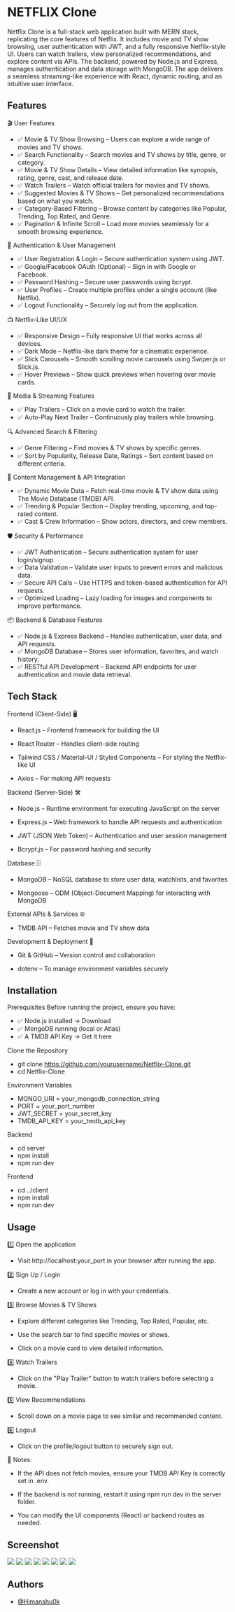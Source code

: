
# NETFLIX Clone

Netflix Clone is a full-stack web application built with MERN stack, replicating the core features of Netflix. It includes movie and TV show browsing, user authentication with JWT, and a fully responsive Netflix-style UI. Users can watch trailers, view personalized recommendations, and explore content via APIs. The backend, powered by Node.js and Express, manages authentication and data storage with MongoDB. The app delivers a seamless streaming-like experience with React, dynamic routing, and an intuitive user interface.


## Features

🎬 User Features
- ✅ Movie & TV Show Browsing – Users can explore a wide range of movies and TV shows.
- ✅ Search Functionality – Search movies and TV shows by title, genre, or category.
- ✅ Movie & TV Show Details – View detailed information like synopsis, rating, genre, cast, and release date.
- ✅ Watch Trailers – Watch official trailers for movies and TV shows.
- ✅ Suggested Movies & TV Shows – Get personalized recommendations based on what you watch.
- ✅ Category-Based Filtering – Browse content by categories like Popular, Trending, Top Rated, and Genre.
- ✅ Pagination & Infinite Scroll – Load more movies seamlessly for a smooth browsing experience.

🔐 Authentication & User Management
- ✅ User Registration & Login – Secure authentication system using JWT.
- ✅ Google/Facebook OAuth (Optional) – Sign in with Google or Facebook.
- ✅ Password Hashing – Secure user passwords using bcrypt.
- ✅ User Profiles – Create multiple profiles under a single account (like Netflix).
- ✅ Logout Functionality – Securely log out from the application.

📺 Netflix-Like UI/UX
- ✅ Responsive Design – Fully responsive UI that works across all devices.
- ✅ Dark Mode – Netflix-like dark theme for a cinematic experience.
- ✅ Slick Carousels – Smooth scrolling movie carousels using Swiper.js or Slick.js.
- ✅ Hover Previews – Show quick previews when hovering over movie cards.

🎥 Media & Streaming Features
- ✅ Play Trailers – Click on a movie card to watch the trailer.
- ✅ Auto-Play Next Trailer – Continuously play trailers while browsing.

🔍 Advanced Search & Filtering
- ✅ Genre Filtering – Find movies & TV shows by specific genres.
- ✅ Sort by Popularity, Release Date, Ratings – Sort content based on different criteria.

🔄 Content Management & API Integration
- ✅ Dynamic Movie Data – Fetch real-time movie & TV show data using The Movie Database (TMDB) API.
- ✅ Trending & Popular Section – Display trending, upcoming, and top-rated content.
- ✅ Cast & Crew Information – Show actors, directors, and crew members.

🛡️ Security & Performance
- ✅ JWT Authentication – Secure authentication system for user login/signup.
- ✅ Data Validation – Validate user inputs to prevent errors and malicious data.
- ✅ Secure API Calls – Use HTTPS and token-based authentication for API requests.
- ✅ Optimized Loading – Lazy loading for images and components to improve performance.

📦 Backend & Database Features
- ✅ Node.js & Express Backend – Handles authentication, user data, and API requests.
- ✅ MongoDB Database – Stores user information, favorites, and watch history.
- ✅ RESTful API Development – Backend API endpoints for user authentication and movie data retrieval.


## Tech Stack

Frontend (Client-Side) 🖥️
- React.js – Frontend framework for building the UI

- React Router – Handles client-side routing

- Tailwind CSS / Material-UI / Styled Components – For styling the Netflix-like UI

- Axios – For making API requests

Backend (Server-Side) 🛠️
- Node.js – Runtime environment for executing JavaScript on the server

- Express.js – Web framework to handle API requests and authentication

- JWT (JSON Web Token) – Authentication and user session management

- Bcrypt.js – For password hashing and security

Database 🗄️
- MongoDB – NoSQL database to store user data, watchlists, and favorites

- Mongoose – ODM (Object-Document Mapping) for interacting with MongoDB

External APIs & Services 🌐
- TMDB API – Fetches movie and TV show data

Development & Deployment 🚀
- Git & GitHub – Version control and collaboration

- dotenv – To manage environment variables securely


## Installation

Prerequisites
Before running the project, ensure you have:
- ✅ Node.js installed → Download
- ✅ MongoDB running (local or Atlas)
- ✅ A TMDB API Key → Get it here

Clone the Repository
- git clone https://github.com/yourusername/Netflix-Clone.git
- cd Netflix-Clone

Environment Variables
- MONGO_URI = your_mongodb_connection_string
- PORT = your_port_number
- JWT_SECRET = your_secret_key
- TMDB_API_KEY = your_tmdb_api_key

Backend
- cd server
- npm install   
- npm run dev 

Frontend
- cd ../client
- npm install
- npm run dev


## Usage

1️⃣ Open the application

- Visit http://localhost:your_port in your browser after running the app.

2️⃣ Sign Up / Login

- Create a new account or log in with your credentials.

3️⃣ Browse Movies & TV Shows

- Explore different categories like Trending, Top Rated, Popular, etc.

- Use the search bar to find specific movies or shows.

- Click on a movie card to view detailed information.

4️⃣ Watch Trailers

- Click on the "Play Trailer" button to watch trailers before selecting a movie.

5️⃣ View Recommendations

- Scroll down on a movie page to see similar and recommended content.

6️⃣ Logout

- Click on the profile/logout button to securely sign out.

🔹 Notes:
- If the API does not fetch movies, ensure your TMDB API Key is correctly set in .env.

- If the backend is not running, restart it using npm run dev in the server folder.

- You can modify the UI components (React) or backend routes as needed.

## Screenshot

![](assests/Screenshot%202025-03-30%20222341.png)
![](assests/Screenshot%202025-03-30%20222401.png)
![](assests/Screenshot%202025-03-30%20222433.png)
![](assests/Screenshot%202025-03-30%20222447.png)
![](assests/Screenshot%202025-03-30%20222508.png)
![](assests/Screenshot%202025-03-30%20222522.png)
![](assests/Screenshot%202025-03-30%20222548.png)
![](assests/Screenshot%202025-03-30%20222609.png)


## Authors

- [@Himanshu0k](https://www.github.com/Himanshu0k)

